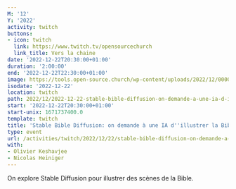 ```yaml
---
M: '12'
Y: '2022'
activity: twitch
buttons:
- icon: twitch
  link: https://www.twitch.tv/opensourcechurch
  link_title: Vers la chaine
date: '2022-12-22T20:30:00+01:00'
duration: '2:00:00'
end: '2022-12-22T22:30:00+01:00'
image: https://tools.open-source.church/wp-content/uploads/2022/12/000016_0_plms40_PS7.5_photo-realistic_jesus_holding_a_pokemon_generated.jpg
isodate: '2022-12-22'
location: twitch
path: 2022/12/2022-12-22-stable-bible-diffusion-on-demande-a-une-ia-d-illustrer-la-bible.md
start: '2022-12-22T20:30:00+01:00'
start-unix: 1671737400.0
template: twitch
title: 'Stable Bible Diffusion: on demande à une IA d''illustrer la Bible'
type: event
url: /activities/twitch/2022/12/22/stable-bible-diffusion-on-demande-a-une-ia-d-illustrer-la-bible
with:
- Olivier Keshavjee
- Nicolas Heiniger
---
```

On explore Stable Diffusion pour illustrer des scènes de la Bible.